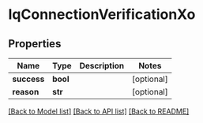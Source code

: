 # IqConnectionVerificationXo

## Properties
Name | Type | Description | Notes
------------ | ------------- | ------------- | -------------
**success** | **bool** |  | [optional] 
**reason** | **str** |  | [optional] 

[[Back to Model list]](../README.md#documentation-for-models) [[Back to API list]](../README.md#documentation-for-api-endpoints) [[Back to README]](../README.md)

